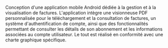 Conception d'une application mobile Android dédiée à la gestion et à la visualisation de factures.
L'application intègre une visionneuse PDF personnalisée pour le téléchargement et la consultation de factures, un système d'authentification de compte, ainsi que des fonctionnalités permettant de consulter les détails de son abonnement et les informations associées au compte utilisateur.
Le tout est réalisé en conformité avec une charte graphique spécifique.
